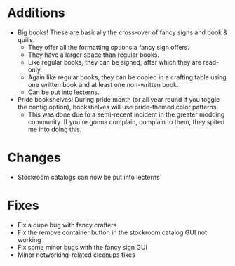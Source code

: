 # Additions

- Big books! These are basically the cross-over of fancy signs and book & quills.
  - They offer all the formatting options a fancy sign offers.
  - They have a larger space than regular books.
  - Like regular books, they can be signed, after which they are read-only.
  - Again like regular books, they can be copied in a crafting table using one written book and at least one non-written book.
  - Can be put into lecterns.
- Pride bookshelves! During pride month (or all year round if you toggle the config option), bookshelves will use pride-themed color patterns.
  - This was done due to a semi-recent incident in the greater modding community. If you're gonna complain, complain to them, they spited me into doing this.

# Changes

- Stockroom catalogs can now be put into lecterns

# Fixes

- Fix a dupe bug with fancy crafters
- Fix the remove container button in the stockroom catalog GUI not working
- Fix some minor bugs with the fancy sign GUI
- Minor networking-related cleanups fixes
